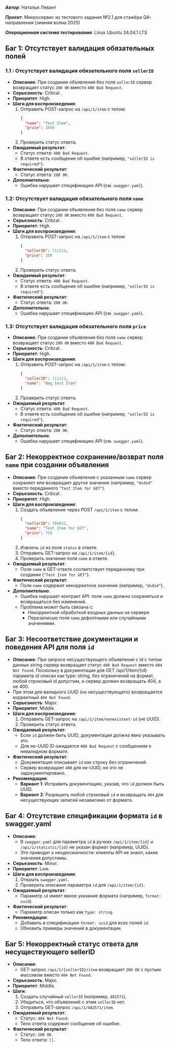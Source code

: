 ***Автор***: Наталья Левант

***Проект***: Микросервис из тестового задания №2.1 для стажёра QA-направления (зимняя волна 2025)

***Операционная система тестирования***:   Linux Ubuntu 24.04.1 LTS

## Баг 1: Отсутствует валидация обязательных полей
### 1.1 : Отсутствует валидация обязательного поля `sellerID`
- **Описание**: При создании объявления без поля `sellerID` сервер возвращает статус `200 OK` вместо `400 Bad Request`.
- **Серьезность**: Critical .
- **Приоритет**: High.
- **Шаги для воспроизведения**:
  1. Отправить POST-запрос на `/api/1/item` с телом:
     ```json
     {
       "name": "Test Item",
       "price": 1000
     }
     ```
  2. Проверить статус ответа.
- **Ожидаемый результат**: 
  - Статус ответа: `400 Bad Request`.
  - В ответе есть сообщение об ошибке (например, `"sellerID is required"`).
- **Фактический результат**:
  - Статус ответа: `200 OK`.
- **Дополнительно**:
  - Ошибка нарушает спецификацию API (см. `swagger.yaml`).

### 1.2: Отсутствует валидация обязательного поля `name`
- **Описание**: При создании объявления без поля `name` сервер возвращает статус `200 OK` вместо `400 Bad Request`.
- **Серьезность**: Critical .
- **Приоритет**: High.
- **Шаги для воспроизведения**:
  1. Отправить POST-запрос на `/api/1/item` с телом:
     ```json
     {
       "sellerID": 111112,
       "price": 100
     }
     ```
  2. Проверить статус ответа.
- **Ожидаемый результат**: 
  - Статус ответа: `400 Bad Request`.
  - В ответе есть сообщение об ошибке (например, `"sellerID is required"`).
- **Фактический результат**:
  - Статус ответа: `200 OK`.
- **Дополнительно**:
  - Ошибка нарушает спецификацию API (см. `swagger.yaml`).

### 1.3: Отсутствует валидация обязательного поля `price`
- **Описание**: При создании объявления без поля `name` сервер возвращает статус `200 OK` вместо `400 Bad Request`.
- **Серьезность**: Critical .
- **Приоритет**: High.
- **Шаги для воспроизведения**:
  1. Отправить POST-запрос на `/api/1/item` с телом:
     ```json
     {
       "sellerID": 111113,
       "name": "Neg_test Item"
     }
     ```
  2. Проверить статус ответа.
- **Ожидаемый результат**: 
  - Статус ответа: `400 Bad Request`.
  - В ответе есть сообщение об ошибке (например, `"sellerID is required"`).
- **Фактический результат**:
  - Статус ответа: `200 OK`.
- **Дополнительно**:
  - Ошибка нарушает спецификацию API (см. `swagger.yaml`).

## Баг 2: Некорректное сохранение/возврат поля `name` при создании объявления
- **Описание**: При создании объявления с указанным `name` сервер сохраняет или возвращает другое значение (например, `"dsdsd"` вместо переданного `"Test Item for GET"`).
- **Серьезность**: Critical .
- **Приоритет**: High.
- **Шаги для воспроизведения**:
  1. Создать объявление через POST `/api/1/item` с телом:
     ```json
     {
       "sellerID": 789012,
       "name": "Test Item for GET",
       "price": 750
     }
     ```
  2. Извлечь `id` из поля `status` в ответе.
  3. Отправить GET-запрос на `/api/1/item/{id}`.
  4. Проверить значение поля `name` в ответе.
- **Ожидаемый результат**:
  - Поле `name` в GET-ответе соответствует переданному при создании (`"Test Item for GET"`).
- **Фактический результат**:
  - Поле `name` содержит некорректное значение (например, `"dsdsd"`).
- **Дополнительно**:
  - Ошибка нарушает контракт API: поле `name` должно сохраняться и возвращаться без изменений.
  - Проблема может быть связана с:
    - Некорректной обработкой входных данных на сервере.
    - Перезаписью поля `name` дефолтными или случайными значениями.

  
## Баг 3: Несоответствие документации и поведения API для поля `id`
- **Описание**: При запросе несуществующего объявления c id с типом данных string сервер возвращает статус `400 Bad Request` вместо `404 Not Found`.
Поскольку в документации для GET /api/1/item/{id} параметр id описан как type: string, без ограничений на формат, любой строковый id допустим, и сервер должен возвращать 404, а не 400.
- При этом для валидного UUID (но несуществующего) возвращается корректный `404 Not Found`.
- **Серьезность**: Major.
- **Приоритет**: Middle.
- **Шаги для воспроизведения**:
  1. Отправить GET-запрос на `/api/1/item/nonexistent-id` (не UUID).
  2. Проверить статус ответа.
- **Ожидаемый результат**:
  - Если `id` должен быть UUID, документация должна явно указывать это.
  - Для не-UUID ID ожидается `400 Bad Request` с сообщением о невалидном формате.
- **Фактический результат**:
  - Документация описывает `id` как строку без ограничений.
  - Сервер возвращает `400` для не-UUID, но это не задокументировано.
- **Рекомендации**:
  - **Вариант 1**: Исправить документацию, указав, что `id` должен быть UUID.
  - **Вариант 2**: Разрешить любой строковый `id` и возвращать `404` для несуществующих записей независимо от формата.

## Баг 4: Отсутствие спецификации формата `id` в swagger.yaml
- **Описание**: 
  - В `swagger.yaml` для параметра `id` в ручках `/api/1/item/{id}` и `/api/1/statistic/{id}` не указан формат (например, UUID).
  - Это приводит к неоднозначности: клиенты API не знают, какие значения допустимы.
- **Серьезность**: Minor.
- **Приоритет**: Low.
- **Шаги для воспроизведения**:
  1. Открыть `swagger.yaml`.
  2. Проверить описание параметра `id` для `/api/1/item/{id}`.
- **Ожидаемый результат**:
  - Параметр `id` имеет явное указание формата (например, `format: uuid`).
- **Фактический результат**:
  - Параметр описан только как `type: string`.
- **Рекомендации**:
  - Добавить в спецификацию `format: uuid` для всех полей `id`.
  - Обновить примеры значений в документации.

## Баг 5: Некорректный статус ответа для несуществующего sellerID
- **Описание**: 
  - GET-запрос `/api/1/{sellerID}/item` возвращает `200 OK` с пустым массивом вместо `404 Not Found`.
- **Серьезность**: Major.
- **Приоритет**: Middle.
- **Шаги**:
  1. Создать случайный `sellerID` (например, `482571`).
  2. Убедиться, что объявлений с этим `sellerID` нет.
  3. Отправить GET-запрос `/api/1/482571/item`.
- **Ожидаемый результат**:
  - Статус: `404 Not Found`.
  - Тело ответа содержит сообщение об ошибке.
- **Фактический результат**:
  - Статус: `200 OK`.
  - Тело ответа: `[]`.